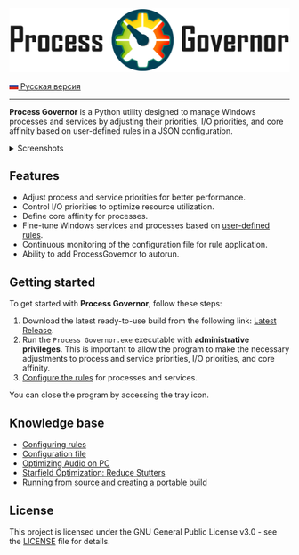 ![Logo Process Governor](images/github-banner-readme.png)

[![RU](icons/ru.png) Русская версия](README.ru.md)

---

**Process Governor** is a Python utility designed to manage Windows processes and services by adjusting their
priorities, I/O priorities, and core affinity based on user-defined rules in a JSON configuration.

<details>
   <summary>Screenshots</summary>

   >![tray_menu_screenshot.png](images%2Ftray_menu_screenshot.png)
   > 
   >![rule_configurator_screenshot.png](images%2Frule_configurator_screenshot.png)
   > 
   >![rule_configurator_with_error_screenshot.png](images%2Frule_configurator_with_error_screenshot.png)
</details>

## Features

- Adjust process and service priorities for better performance.
- Control I/O priorities to optimize resource utilization.
- Define core affinity for processes.
- Fine-tune Windows services and processes based on [user-defined rules](ui_rule_configurator.md).
- Continuous monitoring of the configuration file for rule application.
- Ability to add ProcessGovernor to autorun.

## Getting started

To get started with **Process Governor**, follow these steps:

1. Download the latest ready-to-use build from the following
   link: [Latest Release](https://github.com/SystemXFiles/process-governor/releases/latest).
2. Run the `Process Governor.exe` executable with **administrative privileges**.
   This is important to allow the program to make the necessary adjustments to process and service priorities, I/O
   priorities, and core affinity.
3. [Configure the rules](ui_rule_configurator.md) for processes and services.

You can close the program by accessing the tray icon.

## Knowledge base

* [Configuring rules](ui_rule_configurator.md)
* [Configuration file](configuration_file.md)
* [Optimizing Audio on PC](tips'n'tricks/audio.md)
* [Starfield Optimization: Reduce Stutters](tips'n'tricks/starfield.md)
* [Running from source and creating a portable build](run_and_build.md)

## License

This project is licensed under the GNU General Public License v3.0 - see the [LICENSE](LICENSE) file for details.